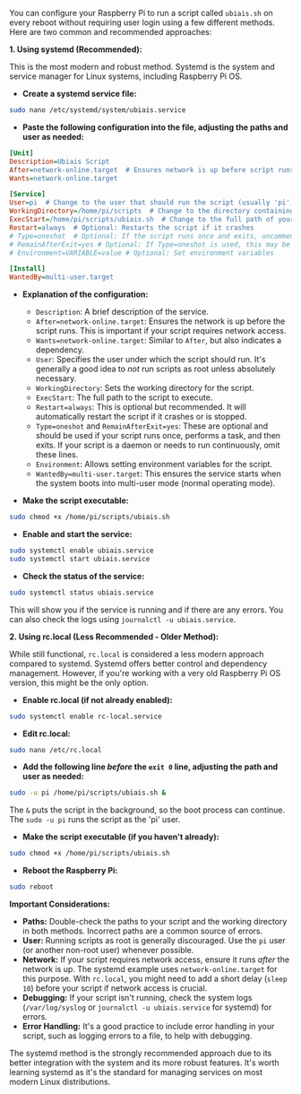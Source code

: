 You can configure your Raspberry Pi to run a script called `ubiais.sh` on every reboot without requiring user login using a few different methods. Here are two common and recommended approaches:

**1. Using systemd (Recommended):**

This is the most modern and robust method.  Systemd is the system and service manager for Linux systems, including Raspberry Pi OS.

* **Create a systemd service file:**

```bash
sudo nano /etc/systemd/system/ubiais.service
```

* **Paste the following configuration into the file, adjusting the paths and user as needed:**

```ini
[Unit]
Description=Ubiais Script
After=network-online.target  # Ensures network is up before script runs
Wants=network-online.target

[Service]
User=pi  # Change to the user that should run the script (usually 'pi')
WorkingDirectory=/home/pi/scripts  # Change to the directory containing ubiais.sh
ExecStart=/home/pi/scripts/ubiais.sh  # Change to the full path of your script
Restart=always  # Optional: Restarts the script if it crashes
# Type=oneshot  # Optional: If the script runs once and exits, uncomment this line
# RemainAfterExit=yes # Optional: If Type=oneshot is used, this may be necessary
# Environment=VARIABLE=value # Optional: Set environment variables

[Install]
WantedBy=multi-user.target
```

* **Explanation of the configuration:**
    * `Description`: A brief description of the service.
    * `After=network-online.target`: Ensures the network is up before the script runs. This is important if your script requires network access.
    * `Wants=network-online.target`: Similar to `After`, but also indicates a dependency.
    * `User`: Specifies the user under which the script should run.  It's generally a good idea to *not* run scripts as root unless absolutely necessary.
    * `WorkingDirectory`: Sets the working directory for the script.
    * `ExecStart`: The full path to the script to execute.
    * `Restart=always`:  This is optional but recommended. It will automatically restart the script if it crashes or is stopped.
    * `Type=oneshot` and `RemainAfterExit=yes`:  These are optional and should be used if your script runs once, performs a task, and then exits.  If your script is a daemon or needs to run continuously, omit these lines.
    * `Environment`: Allows setting environment variables for the script.
    * `WantedBy=multi-user.target`:  This ensures the service starts when the system boots into multi-user mode (normal operating mode).

* **Make the script executable:**

```bash
sudo chmod +x /home/pi/scripts/ubiais.sh
```

* **Enable and start the service:**

```bash
sudo systemctl enable ubiais.service
sudo systemctl start ubiais.service
```

* **Check the status of the service:**

```bash
sudo systemctl status ubiais.service
```

This will show you if the service is running and if there are any errors.  You can also check the logs using `journalctl -u ubiais.service`.

**2. Using rc.local (Less Recommended - Older Method):**

While still functional, `rc.local` is considered a less modern approach compared to systemd. Systemd offers better control and dependency management.  However, if you're working with a very old Raspberry Pi OS version, this might be the only option.

* **Enable rc.local (if not already enabled):**

```bash
sudo systemctl enable rc-local.service
```

* **Edit rc.local:**

```bash
sudo nano /etc/rc.local
```

* **Add the following line *before* the `exit 0` line, adjusting the path and user as needed:**

```bash
sudo -u pi /home/pi/scripts/ubiais.sh &
```

The `&` puts the script in the background, so the boot process can continue.  The `sudo -u pi` runs the script as the 'pi' user.

* **Make the script executable (if you haven't already):**

```bash
sudo chmod +x /home/pi/scripts/ubiais.sh
```

* **Reboot the Raspberry Pi:**

```bash
sudo reboot
```

**Important Considerations:**

* **Paths:** Double-check the paths to your script and the working directory in both methods.  Incorrect paths are a common source of errors.
* **User:** Running scripts as root is generally discouraged.  Use the `pi` user (or another non-root user) whenever possible.
* **Network:** If your script requires network access, ensure it runs *after* the network is up. The systemd example uses `network-online.target` for this purpose.  With `rc.local`, you might need to add a short delay (`sleep 10`) before your script if network access is crucial.
* **Debugging:** If your script isn't running, check the system logs (`/var/log/syslog` or `journalctl -u ubiais.service` for systemd) for errors.
* **Error Handling:**  It's a good practice to include error handling in your script, such as logging errors to a file, to help with debugging.

The systemd method is the strongly recommended approach due to its better integration with the system and its more robust features.  It's worth learning systemd as it's the standard for managing services on most modern Linux distributions.

